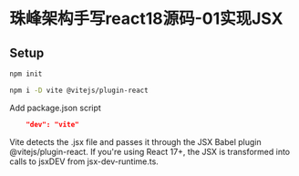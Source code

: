 # 珠峰架构手写react18源码-01实现JSX

## Setup
```sh
npm init

npm i -D vite @vitejs/plugin-react
```

Add package.json script
```json
    "dev": "vite"
```
Vite detects the .jsx file and passes it through the JSX Babel plugin @vitejs/plugin-react.
If you're using React 17+, the JSX is transformed into calls to jsxDEV from jsx-dev-runtime.ts.



